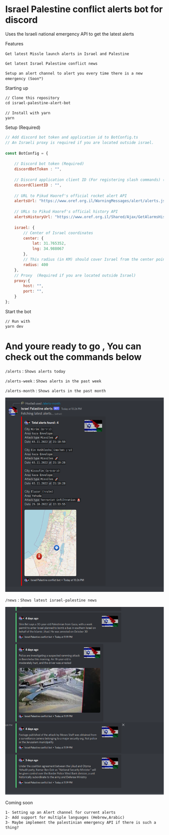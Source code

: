 # Israel Palestine conflict alerts bot for discord

Uses the Israeli national emergency API to get the latest alerts

Features 

`Get latest Missle launch alerts in Israel and Palestine`

`Get latest Israel Palestine conflict news`

`Setup an alert channel to alert you every time there is a new emergency (Soon™)`

Starting up 
```
// Clone this repository 
cd israel-palestine-alert-bot

// Install with yarn
yarn

```
Setup (Required)

```javascript
// Add discord bot token and application id to BotConfig.ts
// An Israeli proxy is required if you are located outside israel.

const BotConfig = {

    // Discord bot token (Required)
    discordBotToken : "",

    // Discord application client ID (For registering slash commands) (Required)
    discordClientID : "",

    // URL to Pikud Haoref's official rocket alert API
    alertsUrl: "https://www.oref.org.il/WarningMessages/alert/alerts.json",

    // URLs to Pikud Haoref's official history API
    alertsHistoryUrl: "https://www.oref.org.il/Shared/Ajax/GetAlarmsHistory.aspx",

    israel: {
        // Center of Israel coordinates
        center: {
            lat: 31.765352,
            lng: 34.988067
        },
        // This radius (in KM) should cover Israel from the center point to all borders
        radius: 400
    },
    // Proxy  (Required if you are located outside Israel)  
    proxy:{
        host: "",
        port: "",
    }
};

```
Start the bot


```
// Run with 
yarn dev

```
# And youre ready to go , You can check out the commands below 
`/alerts` : `Shows alerts today`

`/alerts-week` : `Shows alerts in the past week`

`/alerts-month` : `Shows alerts in the past month`

<img src="https://github.com/Hosfad/israel-palestine-alert-bot/blob/master/Readme_Images/Command.png?raw=true">

`/news` : `Shows latest israel-palestine news`

<img src="https://github.com/Hosfad/israel-palestine-alert-bot/blob/master/Readme_Images/News.png?raw=true">

Coming soon 
```
1- Setting up an Alert channel for current alerts
2- Add support for multiple languages (Hebrew,Arabic)
3- Maybe implement the palestinian emergency API if there is such a thing?
```